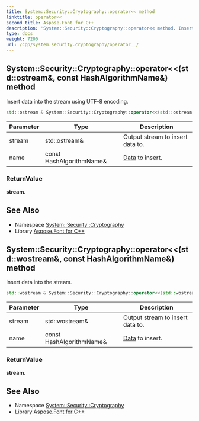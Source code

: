 ```yaml
---
title: System::Security::Cryptography::operator<< method
linktitle: operator<<
second_title: Aspose.Font for C++
description: 'System::Security::Cryptography::operator<< method. Insert data into the stream using UTF-8 encoding in C++.'
type: docs
weight: 7200
url: /cpp/system.security.cryptography/operator__/
---
```

## System::Security::Cryptography::operator<<(std::ostream\&, const HashAlgorithmName\&) method


Insert data into the stream using UTF-8 encoding.

```cpp
std::ostream & System::Security::Cryptography::operator<<(std::ostream &stream, const HashAlgorithmName &name)
```


| Parameter | Type | Description |
| --- | --- | --- |
| stream | std::ostream\& | Output stream to insert data to. |
| name | const HashAlgorithmName\& | [Data](../../system.data/) to insert. |

### ReturnValue

**stream**.

## See Also

* Namespace [System::Security::Cryptography](../)
* Library [Aspose.Font for C++](../../)
## System::Security::Cryptography::operator<<(std::wostream\&, const HashAlgorithmName\&) method


Insert data into the stream.

```cpp
std::wostream & System::Security::Cryptography::operator<<(std::wostream &stream, const HashAlgorithmName &name)
```


| Parameter | Type | Description |
| --- | --- | --- |
| stream | std::wostream\& | Output stream to insert data to. |
| name | const HashAlgorithmName\& | [Data](../../system.data/) to insert. |

### ReturnValue

**stream**.

## See Also

* Namespace [System::Security::Cryptography](../)
* Library [Aspose.Font for C++](../../)
